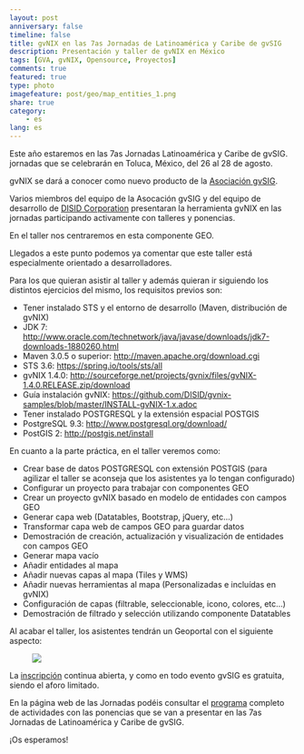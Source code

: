 ```yaml
---
layout: post
anniversary: false
timeline: false
title: gvNIX en las 7as Jornadas de Latinoamérica y Caribe de gvSIG
description: Presentación y taller de gvNIX en México
tags: [GVA, gvNIX, Opensource, Proyectos]
comments: true
featured: true
type: photo
imagefeature: post/geo/map_entities_1.png
share: true
category:
    - es
lang: es
---
```



Este año estaremos en las 7as Jornadas Latinoamérica y Caribe de gvSIG.
jornadas que se celebrarán en Toluca, México, del 26 al 28 de agosto.

gvNIX se dará a conocer como nuevo producto de la [Asociación gvSIG](http://www.gvsig.com).

Varios miembros del equipo de la Asocación gvSIG y del equipo de desarrollo de [DISID Corporation](http://www.disid.com)
presentaran la herramienta gvNIX en las jornadas participando activamente con talleres y ponencias.

En el taller nos centraremos en esta componente GEO.

Llegados a este punto podemos ya comentar que este taller está especialmente orientado a desarrolladores.

Para los que quieran asistir al taller y además quieran ir siguiendo los distintos ejercicios del mismo, los requisitos previos son:

* Tener instalado STS y el entorno de desarrollo (Maven, distribución de gvNIX)
* JDK 7: <a href="http://www.oracle.com/technetwork/java/javase/downloads/jdk7-downloads-1880260.html">http://www.oracle.com/technetwork/java/javase/downloads/jdk7-downloads-1880260.html</a>
* Maven 3.0.5 o superior: <a href="http://maven.apache.org/download.cgi">http://maven.apache.org/download.cgi</a>
* STS 3.6: <a href="https://spring.io/tools/sts/all">https://spring.io/tools/sts/all</a>
* gvNIX 1.4.0: <a href="http://sourceforge.net/projects/gvnix/files/gvNIX-1.4.0.RELEASE.zip/download">http://sourceforge.net/projects/gvnix/files/gvNIX-1.4.0.RELEASE.zip/download</a>
* Guía instalación gvNIX: <a href="https://github.com/DISID/gvnix-samples/blob/master/INSTALL-gvNIX-1.x.adoc" target="_blank"> https://github.com/DISID/gvnix-samples/blob/master/INSTALL-gvNIX-1.x.adoc</a>
* Tener instalado POSTGRESQL y la extensión espacial POSTGIS
 * PostgreSQL 9.3: <a href="http://www.postgresql.org/download/">http://www.postgresql.org/download/</a>
 * PostGIS 2: <a href="http://postgis.net/install" rel="nofollow">http://postgis.net/install</a>


En cuanto a la parte práctica, en el taller veremos como:

* Crear base de datos POSTGRESQL con extensión POSTGIS (para agilizar el taller se aconseja que los asistentes ya lo tengan configurado)
* Configurar un proyecto para trabajar con componentes GEO
* Crear un proyecto gvNIX basado en modelo de entidades con campos GEO
* Generar capa web (Datatables, Bootstrap, jQuery, etc…)
* Transformar capa web de campos GEO para guardar datos
* Demostración de creación, actualización y visualización de entidades con campos GEO
* Generar mapa vacío
* Añadir entidades al mapa
* Añadir nuevas capas al mapa (Tiles y WMS)
* Añadir nuevas herramientas al mapa (Personalizadas e incluídas en gvNIX)
* Configuración de capas (filtrable, seleccionable, icono, colores, etc…)
* Demostración de filtrado y selección utilizando componente Datatables


Al acabar el taller, los asistentes tendrán un Geoportal con el siguiente aspecto:

<div class="col-md-12">
<figure>
  <img src="{{ site.url }}/images/post/geo/map_entities_1.png">
</figure>
</div>

La [inscripción](http://www.gvsig.com/es/eventos/jornadas-lac/2015/inscripcion) continua abierta,
y como en todo evento gvSIG es gratuita, siendo el aforo limitado.

En la página web de las Jornadas podéis consultar el [programa](http://www.gvsig.com/es/eventos/jornadas-lac/2015/programa)
completo de actividades con las ponencias que se van a presentar en las 7as Jornadas de Latinoamérica y Caribe de gvSIG.


¡Os esperamos!